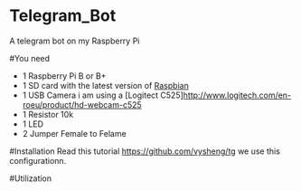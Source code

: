 # Telegram_Bot
A telegram bot on my Raspberry Pi

#You need
- 1 Raspberry Pi B or B+
- 1 SD card with the latest version of [Raspbian](https://www.raspberrypi.org/downloads/raspbian/)
- 1 USB Camera i am using a [Logitect C525]http://www.logitech.com/en-roeu/product/hd-webcam-c525
- 1 Resistor 10k
- 1 LED
- 2 Jumper Female to Felame

#Installation
Read this tutorial https://github.com/vysheng/tg we use this configurationn.

#Utilization
